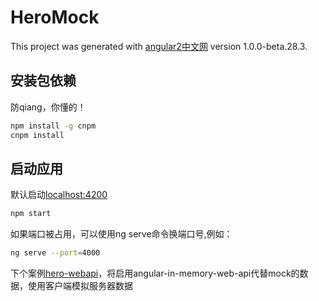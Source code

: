 # HeroMock

This project was generated with [angular2中文网](https://angular.cn/) version 1.0.0-beta.28.3.

## 安装包依赖
防qiang，你懂的！
``` bash
npm install -g cnpm 
cnpm install
```

## 启动应用
默认启动[localhost:4200](http://localhost:4200/)
``` bash
npm start
```
如果端口被占用，可以使用ng serve命令换端口号,例如：
``` bash
ng serve --port=4000
```
下个案例[hero-webapi](https://github.com/ReySun/ng2-hero-webapi)，将启用angular-in-memory-web-api代替mock的数据，使用客户端模拟服务器数据